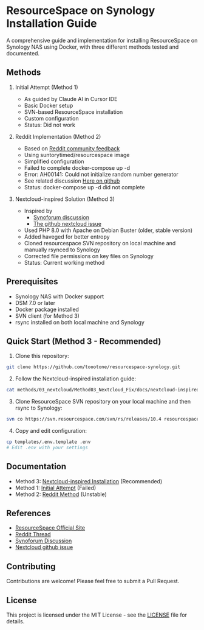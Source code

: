 # ResourceSpace on Synology Installation Guide

A comprehensive guide and implementation for installing ResourceSpace on Synology NAS using Docker, with three different methods tested and documented.

## Methods

1. Initial Attempt (Method 1)
   - As guided by Claude AI in Cursor IDE
   - Basic Docker setup
   - SVN-based ResourceSpace installation
   - Custom configuration
   - Status: Did not work

2. Reddit Implementation (Method 2)
   - Based on [Reddit community feedback](https://www.reddit.com/r/synology/comments/1esx61s/resourcespace_via_docker_container_manager/)
   - Using suntorytimed/resourcespace image
   - Simplified configuration
   - Failed to complete docker-compose up -d
   - Error: AH00141: Could not initialize random number generator
   - See related discussion [Here on github](https://github.com/nextcloud/docker/issues/1574)
   - Status: docker-compose up -d did not complete

3. Nextcloud-inspired Solution (Method 3)
   - Inspired by
     - [Synoforum discussion](https://www.synoforum.com/threads/installing-resourcespace.859/)
     - [The github nextcloud issue](https://github.com/nextcloud/docker/issues/1574)
   - Used PHP 8.0 with Apache on Debian Buster (older, stable version)
   - Added haveged for better entropy
   - Cloned resourcespace SVN repository on local machine and manually rsynced to Synology
   - Corrected file permissions on key files on Synology
   - Status: Current working method

## Prerequisites

- Synology NAS with Docker support
- DSM 7.0 or later
- Docker package installed
- SVN client (for Method 3)
- rsync installed on both local machine and Synology

## Quick Start (Method 3 - Recommended)

1. Clone this repository:
```bash
git clone https://github.com/toootone/resourcespace-synology.git
```

2. Follow the Nextcloud-inspired installation guide:
```bash
cat methods/03_nextcloud/Method03_Nextcloud_Fix/docs/nextcloud-inspired-installation.md
```

3. Clone ResourceSpace SVN repository on your local machine and then rsync to Synology:
```bash
svn co https://svn.resourcespace.com/svn/rs/releases/10.4 resourcespace
```

4. Copy and edit configuration:
```bash
cp templates/.env.template .env
# Edit .env with your settings
```

## Documentation

- Method 3: [Nextcloud-inspired Installation](methods/03_nextcloud/Method03_Nextcloud_Fix/docs/nextcloud-inspired-installation.md) (Recommended)
- Method 1: [Initial Attempt](methods/01_initial/docs/docker-resourcespace-method1.md) (Failed)
- Method 2: [Reddit Method](methods/02_reddit/Method02_Reddit_Random_Error/docs/) (Unstable)

## References

- [ResourceSpace Official Site](https://www.resourcespace.com/)
- [Reddit Thread](https://www.reddit.com/r/synology/comments/1esx61s/resourcespace_via_docker_container_manager/)
- [Synoforum Discussion](https://www.synoforum.com/threads/installing-resourcespace.859/)
- [Nextcloud github issue](https://github.com/nextcloud/docker/issues/1574)
## Contributing

Contributions are welcome! Please feel free to submit a Pull Request.

## License

This project is licensed under the MIT License - see the [LICENSE](LICENSE) file for details. 
